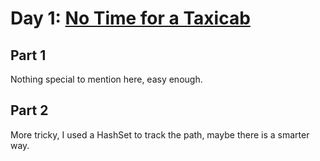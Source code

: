 # Day 1: [No Time for a Taxicab](https://adventofcode.com/2016/day/1)

## Part 1

Nothing special to mention here, easy enough.

## Part 2

More tricky, I used a HashSet to track the path, maybe there is a smarter way.